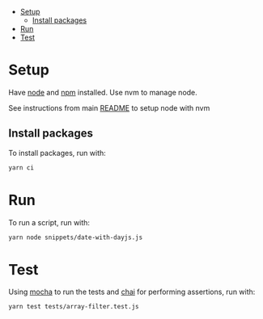 - [Setup](#setup)
  - [Install packages](#install-packages)
- [Run](#run)
- [Test](#test)

# Setup

Have [node](https://nodejs.org/en) and [npm](https://www.npmjs.com/) installed. Use nvm to manage node.

See instructions from main [README](../README.md#node-with-nvm) to setup node with nvm

## Install packages

To install packages, run with:

```bash
yarn ci
```

# Run

To run a script, run with:

```bash
yarn node snippets/date-with-dayjs.js
```

# Test

Using [mocha](https://mochajs.org/) to run the tests and [chai](https://www.chaijs.com/) for performing assertions, run with:

```bash
yarn test tests/array-filter.test.js
```
